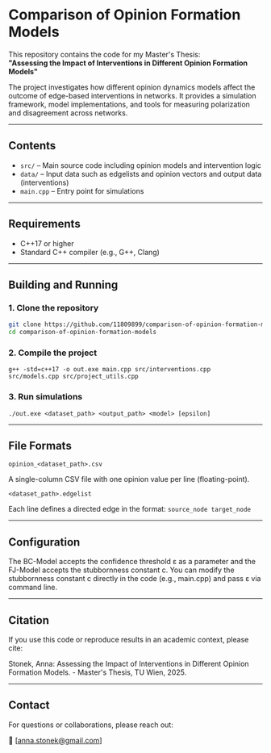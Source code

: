 # Comparison of Opinion Formation Models

This repository contains the code for my Master's Thesis:  
**"Assessing the Impact of Interventions in Different Opinion Formation Models"**

The project investigates how different opinion dynamics models affect the outcome of edge-based interventions in networks. It provides a simulation framework, model implementations, and tools for measuring polarization and disagreement across networks.

---

## Contents

- `src/` – Main source code including opinion models and intervention logic
- `data/` – Input data such as edgelists and opinion vectors and output data (interventions)
- `main.cpp` – Entry point for simulations

---

## Requirements

- C++17 or higher
- Standard C++ compiler (e.g., G++, Clang)

---

## Building and Running

### 1. Clone the repository

```bash
git clone https://github.com/11809899/comparison-of-opinion-formation-models.git
cd comparison-of-opinion-formation-models
```

### 2. Compile the project
`g++ -std=c++17 -o out.exe main.cpp src/interventions.cpp src/models.cpp src/project_utils.cpp`

### 3. Run simulations
`./out.exe <dataset_path> <output_path> <model> [epsilon]`

---

## File Formats
`opinion_<dataset_path>.csv`

A single-column CSV file with one opinion value per line (floating-point).

`<dataset_path>.edgelist`

Each line defines a directed edge in the format: `source_node target_node`

---

## Configuration
The BC-Model accepts the confidence threshold ε as a parameter and the FJ-Model accepts the stubbornness constant c.
You can modify the stubbornness constant c directly in the code (e.g., main.cpp) and pass ε via command line.

---
## Citation

If you use this code or reproduce results in an academic context, please cite:


Stonek, Anna: Assessing the Impact of Interventions in Different Opinion Formation Models. - 
Master's Thesis, TU Wien, 2025.

---
## Contact

For questions or collaborations, please reach out:

📧 [anna.stonek@gmail.com]

